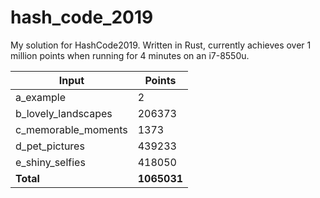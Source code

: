 # hash_code_2019
My solution for HashCode2019. Written in Rust, currently achieves over 1 million points when running for 4 minutes on an i7-8550u.

Input | Points
------------ | -------------
a_example | 2
b_lovely_landscapes | 206373
c_memorable_moments | 1373
d_pet_pictures | 439233
e_shiny_selfies | 418050
**Total** | **1065031**